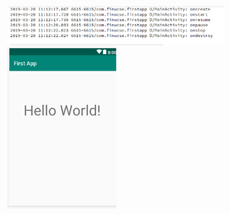 ![fuck](https://github.com/ishy6/HelloWorld/blob/ec7fa3a16db2c3e1a51f88610c66066cb163a507/Activity.PNG)
![shit](https://github.com/ishy6/HelloWorld/blob/ec7fa3a16db2c3e1a51f88610c66066cb163a507/screen.PNG)
